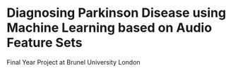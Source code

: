 # Diagnosing Parkinson Disease using Machine Learning based on Audio Feature Sets
Final Year Project at Brunel University London 
